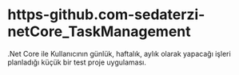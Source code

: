 # https-github.com-sedaterzi-netCore_TaskManagement
.Net Core ile  Kullanıcının günlük, haftalık, aylık olarak yapacağı işleri planladığı küçük bir test proje uygulaması.
